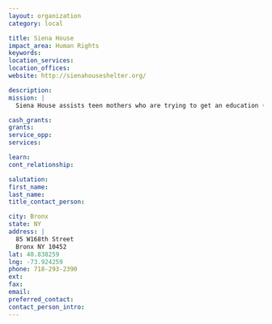 ```yaml
---
layout: organization
category: local

title: Siena House
impact_area: Human Rights
keywords: 
location_services: 
location_offices: 
website: http://sienahouseshelter.org/

description: 
mission: |
  Siena House assists teen mothers who are trying to get an education (GED and job training).

cash_grants: 
grants: 
service_opp: 
services: 

learn: 
cont_relationship: 

salutation: 
first_name: 
last_name: 
title_contact_person: 

city: Bronx
state: NY
address: |
  85 W168th Street  
  Bronx NY 10452
lat: 40.838259
lng: -73.924259
phone: 718-293-2390
ext: 
fax: 
email: 
preferred_contact: 
contact_person_intro: 
---
```

